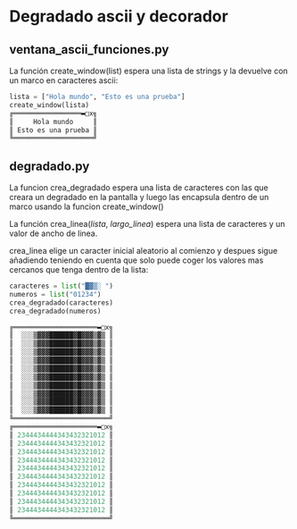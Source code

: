 # Degradado ascii y decorador

## ventana_ascii_funciones.py

La función create_window(list) espera una lista de strings y la devuelve con un marco en caracteres ascii:

```python
lista = ["Hola mundo", "Esto es una prueba"]
create_window(lista)
╔═════════════════▬□x╗
║     Hola mundo     ║
║ Esto es una prueba ║
╚════════════════════╝    
```

## degradado.py

La funcion crea_degradado espera una lista de caracteres con las que creara un degradado en la pantalla y luego las encapsula dentro de un marco usando la funcion create_window()

La función crea_linea(*lista*, *largo_linea*) espera una lista de caracteres y un valor de ancho de linea.

crea_linea elige un caracter inicial aleatorio al comienzo y despues sigue añadiendo teniendo en cuenta que solo puede coger los valores mas cercanos que tenga dentro de la lista:

```python
caracteres = list("█▓▒░ ")
numeros = list("01234")
crea_degradado(caracteres)
crea_degradado(numeros)

╔═════════════════════▬□x╗
║  ░░░▒▓▓▓██████▓█▓▓▓▒▓▒ ║
║  ░░░▒▓▓▓██████▓█▓▓▓▒▓▒ ║
║  ░░░▒▓▓▓██████▓█▓▓▓▒▓▒ ║
║  ░░░▒▓▓▓██████▓█▓▓▓▒▓▒ ║
║  ░░░▒▓▓▓██████▓█▓▓▓▒▓▒ ║
║  ░░░▒▓▓▓██████▓█▓▓▓▒▓▒ ║
║  ░░░▒▓▓▓██████▓█▓▓▓▒▓▒ ║
║  ░░░▒▓▓▓██████▓█▓▓▓▒▓▒ ║
║  ░░░▒▓▓▓██████▓█▓▓▓▒▓▒ ║
║  ░░░▒▓▓▓██████▓█▓▓▓▒▓▒ ║
╚════════════════════════╝
╔═════════════════════▬□x╗
║ 2344434444343432321012 ║
║ 2344434444343432321012 ║
║ 2344434444343432321012 ║
║ 2344434444343432321012 ║
║ 2344434444343432321012 ║
║ 2344434444343432321012 ║
║ 2344434444343432321012 ║
║ 2344434444343432321012 ║
║ 2344434444343432321012 ║
║ 2344434444343432321012 ║
╚════════════════════════╝
```